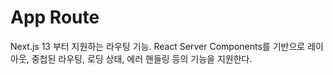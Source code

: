 # App Route

Next.js 13 부터 지원하는 라우팅 기능. React Server Components를 기반으로 레이아웃, 중첩된 라우팅, 로딩 상태, 에러 핸들링 등의 기능을 지원한다.